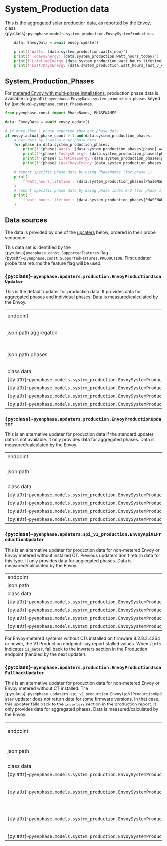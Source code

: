 # System_Production data

This is the aggregated solar production data, as reported by the Envoy, class {py:class}`~pyenphase.models.system_production.EnvoySystemProduction`.

```python
    data: EnvoyData = await envoy.update()

    print(f'Watts: {data.system_production.watts_now}')
    print(f'TodaysEnergy: {data.system_production.watt_hours_today}')
    print(f'LifetimeEnergy {data.system_production.watt_hours_lifetime}')
    print(f'Last7DaysEnergy {data.system_production.watt_hours_last_7_days}')
```

## System_Production_Phases

For [metered Envoy with multi-phase installations](./phase_data.md#phase-data), production phase data is available in {py:attr}`~pyenphase.EnvoyData.system_production_phases` keyed by {py:class}`~pyenphase.const.PhaseNames`.

```python
from pyenphase.const import PhaseNames, PHASENAMES

data: EnvoyData = await envoy.update()

# if more then 1 phase reported then get phase data
if envoy.actual_phase_count > 1 and data.system_production_phases:
    # Get data by looping over phase data
    for phase in data.system_production_phases:
        print(f'{phase} Watts: {data.system_production_phases[phase].watts_now}')
        print(f'{phase} TodaysEnergy: {data.system_production_phases[phase].watt_hours_today}')
        print(f'{phase} LifetimeEnergy {data.system_production_phases[phase].watt_hours_lifetime}')
        print(f'{phase} Last7DaysEnergy {data.system_production_phases[phase].watt_hours_last_7_days}')

    # report specific phase data by using PhaseNames (for phase 1)
    print(
        f'watt_hours_lifetime : {data.system_production_phases[PhaseNames.PHASE_1].watt_hours_lifetime}'
    )
    # report specific phase data by using phase index 0-2 (for phase 1)
    print(
        f'watt_hours_lifetime : {data.system_production_phases[PHASENAMES[0]].watt_hours_lifetime}'
    )

```

## Data sources

The data is provided by one of the [updaters](updaters.md) below, ordered in their probe sequence.

This data set is identified by the {py:class}`pyenphase.const.SupportedFeatures` flag {py:attr}`~pyenphase.const.SupportedFeatures.PRODUCTION`. First updater probe that returns the feature flag will be used.

### {py:class}`~pyenphase.updaters.production.EnvoyProductionJsonUpdater`

This is the default updater for production data. It provides data for aggregated phases and individual phases. Data is measured/calculated by the Envoy.

|                                                                                             |                                                                         |     |
| ------------------------------------------------------------------------------------------- | ----------------------------------------------------------------------- | --- |
| endpoint                                                                                    | [`/production.json?details=1`](endpoint_json.md#productionjsondetails1) |     |
| json path aggregated                                                                        | `production[?(@.type=='eim' && @.activeCount > 0)]`                     |     |
| json path phases                                                                            | `production[?(@.type=='eim' && @.activeCount > 0)].lines[*]`            |     |
|                                                                                             |                                                                         |     |
| class data                                                                                  | json node                                                               | uom |
| {py:attr}`~pyenphase.models.system_production.EnvoySystemProduction.watt_hours_lifetime`    | whLifetime                                                              | Wh  |
| {py:attr}`~pyenphase.models.system_production.EnvoySystemProduction.watt_hours_last_7_days` | whLastSevenDays                                                         | Wh  |
| {py:attr}`~pyenphase.models.system_production.EnvoySystemProduction.watt_hours_today`       | whToday                                                                 | Wh  |
| {py:attr}`~pyenphase.models.system_production.EnvoySystemProduction.watts_now`              | wNow                                                                    | W   |

### {py:class}`~pyenphase.updaters.production.EnvoyProductionUpdater`

This is an alternative updater for production data if the standard updater data is not available. It only provides data for aggregated phases. Data is measured/calculated by the Envoy.

|                                                                                             |                                                     |     |
| ------------------------------------------------------------------------------------------- | --------------------------------------------------- | --- |
| endpoint                                                                                    | [`/production`](endpoint_json.md#production)        |     |
| json path                                                                                   | `production[?(@.type=='eim' && @.activeCount > 0)]` |     |
| class data                                                                                  | json node                                           | uom |
| {py:attr}`~pyenphase.models.system_production.EnvoySystemProduction.watt_hours_lifetime`    | whLifetime                                          | Wh  |
| {py:attr}`~pyenphase.models.system_production.EnvoySystemProduction.watt_hours_last_7_days` | whLastSevenDays                                     | Wh  |
| {py:attr}`~pyenphase.models.system_production.EnvoySystemProduction.watt_hours_today`       | whToday                                             | Wh  |
| {py:attr}`~pyenphase.models.system_production.EnvoySystemProduction.watts_now`              | wNow                                                | W   |

### {py:class}`~pyenphase.updaters.api_v1_production.EnvoyApiV1ProductionUpdater`

This is an alternative updater for production data for non-metered Envoy or Envoy metered without installed CT. Previous updaters don't return data for this type. It only provides data for aggregated phases. Data is measured/calculated by the Envoy.

|                                                                                             |                                                            |     |
| ------------------------------------------------------------------------------------------- | ---------------------------------------------------------- | --- |
| endpoint                                                                                    | [`/api/v1/production`](./endpoint_json.md#apiv1production) |     |
| json path                                                                                   | `$`                                                        |     |
| class data                                                                                  | json node                                                  | uom |
| {py:attr}`~pyenphase.models.system_production.EnvoySystemProduction.watt_hours_lifetime`    | wattHoursLifetime                                          | Wh  |
| {py:attr}`~pyenphase.models.system_production.EnvoySystemProduction.watt_hours_last_7_days` | wattHoursSevenDays                                         | Wh  |
| {py:attr}`~pyenphase.models.system_production.EnvoySystemProduction.watt_hours_today`       | wattHoursToday                                             | Wh  |
| {py:attr}`~pyenphase.models.system_production.EnvoySystemProduction.watts_now`              | wattsNow                                                   | W   |

For Envoy‑metered systems without CTs installed on firmware 8.2.8.2.4264 or newer, the V1 Production endpoint may report stalled values. When `/info` indicates `is_meter`, fall back to the inverters section in the Production endpoint (handled by the next updater).

### {py:class}`~pyenphase.updaters.production.EnvoyProductionJsonFallbackUpdater`

This is an alternative updater for production data for non-metered Envoy or Envoy metered without CT installed. The {py:class}`~pyenphase.updaters.api_v1_production.EnvoyApiV1ProductionUpdater` updater does not return data for some firmware versions. In that case, this updater falls back to the `inverters` section in the production report. It only provides data for aggregated phases. Data is measured/calculated by the Envoy.

|                                                                                             |                                                                   |     |
| ------------------------------------------------------------------------------------------- | ----------------------------------------------------------------- | --- |
| endpoint                                                                                    | `/production.json?details=1` or `/production`                     |     |
| json path                                                                                   | `production[?(@.type=='inverters' && @.activeCount > 0)]`         |     |
| class data                                                                                  | json node                                                         | uom |
| {py:attr}`~pyenphase.models.system_production.EnvoySystemProduction.watt_hours_lifetime`    | whLifetime                                                        | Wh  |
| {py:attr}`~pyenphase.models.system_production.EnvoySystemProduction.watt_hours_last_7_days` | not in report,<br>use unreliable whLastSevenDays from type=='eim' |     |
| {py:attr}`~pyenphase.models.system_production.EnvoySystemProduction.watt_hours_today`       | not in report,<br>use unreliable whToday from type=='eim'         |     |
| {py:attr}`~pyenphase.models.system_production.EnvoySystemProduction.watts_now`              | wNow                                                              | W   |
